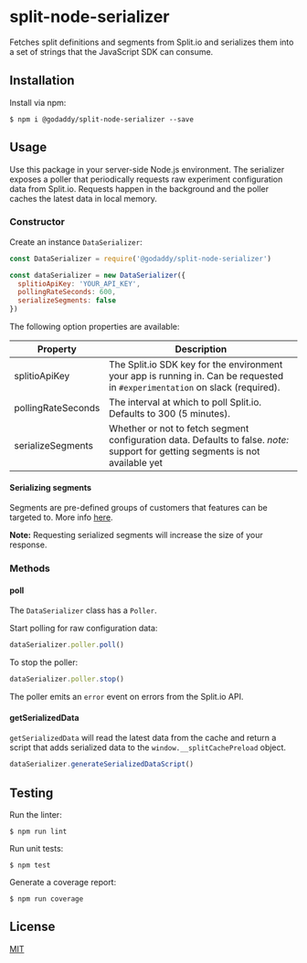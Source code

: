 # split-node-serializer

Fetches split definitions and segments from Split.io and serializes them into a
set of strings that the JavaScript SDK can consume.

## Installation

Install via npm:

```console
$ npm i @godaddy/split-node-serializer --save
```

## Usage

Use this package in your server-side Node.js environment. The serializer exposes a poller that periodically requests raw experiment configuration data from Split.io. Requests happen in the background and the poller caches the latest data in local memory.

### Constructor

Create an instance `DataSerializer`:

```js
const DataSerializer = require('@godaddy/split-node-serializer')

const dataSerializer = new DataSerializer({
  splitioApiKey: 'YOUR_API_KEY',
  pollingRateSeconds: 600,
  serializeSegments: false
})
```

The following option properties are available:

| Property                      | Description |
|-------------------------------|-------------|
| splitioApiKey | The Split.io SDK key for the environment your app is running in. Can be requested in `#experimentation` on slack (required). |
| pollingRateSeconds | The interval at which to poll Split.io. Defaults to 300 (5 minutes). |
| serializeSegments | Whether or not to fetch segment configuration data. Defaults to false. *note:* support for getting segments is not available yet |

#### Serializing segments

Segments are pre-defined groups of customers that features can be targeted to. More info [here](https://help.split.io/hc/en-us/articles/360020407512-Create-a-segment).

**Note:** Requesting serialized segments will increase the size of your response.

### Methods

#### poll

The `DataSerializer` class has a `Poller`.

Start polling for raw configuration data:

```js
dataSerializer.poller.poll()
```

To stop the poller:
```js
dataSerializer.poller.stop()
```

The poller emits an `error` event on errors from the Split.io API.

#### getSerializedData

`getSerializedData` will read the latest data from the cache and return a script that adds serialized data to the `window.__splitCachePreload` object.

```js
dataSerializer.generateSerializedDataScript()
```

## Testing

Run the linter:

```console
$ npm run lint
```

Run unit tests:

```console
$ npm test
```

Generate a coverage report:

```console
$ npm run coverage
```

## License

[MIT](LICENSE)
